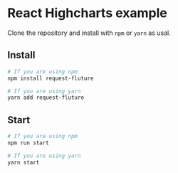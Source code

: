 # React Highcharts example

Clone the repository and install with `npm` or `yarn` as usal.

## Install

```bash
# If you are using npm
npm install request-fluture

# If you are using yarn
yarn add request-fluture
```

## Start

```bash
# If you are using npm
npm run start

# If you are using yarn
yarn start
```
